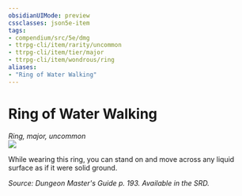 ```yaml
---
obsidianUIMode: preview
cssclasses: json5e-item
tags:
- compendium/src/5e/dmg
- ttrpg-cli/item/rarity/uncommon
- ttrpg-cli/item/tier/major
- ttrpg-cli/item/wondrous/ring
aliases: 
- "Ring of Water Walking"
---
```

# Ring of Water Walking
*Ring, major, uncommon*  
![](/3-Mechanics/CLI/items/img/ring-of-water-walking.webp#right)  


While wearing this ring, you can stand on and move across any liquid surface as if it were solid ground.

*Source: Dungeon Master's Guide p. 193. Available in the SRD.*